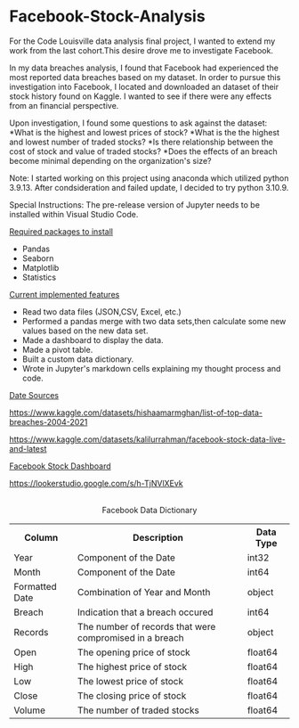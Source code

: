 # Facebook-Stock-Analysis

For the Code Louisville data analysis final project, I wanted to extend my work from the last cohort.This desire drove me to investigate Facebook.

In my data breaches analysis, I found that Facebook had experienced the most reported data breaches based on my dataset. In order to pursue this investigation into Facebook, I located and downloaded an dataset of their stock history found on Kaggle. I wanted to see if there were any effects from an financial perspective.

Upon investigation, I found some questions to ask against the dataset:
*What is the highest and lowest prices of stock?
*What is the the highest and lowest number of traded stocks?
*Is there relationship between the cost of stock and value of traded stocks?
*Does the effects of an breach become minimal depending on the organization's size?

Note: I started working on this project using anaconda which utilized python 3.9.13. After condsideration and failed update, I decided to try python 3.10.9.

Special Instructions: The pre-release version of Jupyter needs to be installed within Visual Studio Code.

<u>Required packages to install</u>
* Pandas
* Seaborn
* Matplotlib
* Statistics

<u>Current implemented features</u>
* Read two data files (JSON,CSV, Excel, etc.)
* Performed a pandas merge with two data sets,then calculate some new values based on the new data set.
* Made a dashboard to display the data.
* Made a pivot table.
* Built a custom data dictionary.
* Wrote in Jupyter's markdown cells explaining my thought process and code.


<u>Date Sources</u></br>

https://www.kaggle.com/datasets/hishaamarmghan/list-of-top-data-breaches-2004-2021

https://www.kaggle.com/datasets/kalilurrahman/facebook-stock-data-live-and-latest

<u>Facebook Stock Dashboard</u>

https://lookerstudio.google.com/s/h-TjNVlXEvk

<p style="text-align:center"></br>Facebook Data Dictionary</p>
<table>
  <tr>
    <th>Column</th>
    <th>Description</th>
    <th>Data Type</th>
  </tr>
   <tr>
    <td>Year</td>
    <td>Component of the Date </td>
    <td>int32</td>
   </tr>
   <tr>
    <td>Month</td>
    <td>Component of the Date </td>
    <td>int64</td>
   </tr>
   <tr>
    <td>Formatted Date</td>
    <td>Combination of Year and Month </td>
    <td>object</td>
   </tr>
   <tr>
    <td>Breach</td>
    <td>Indication that a breach occured</td>
    <td>int64</td>
   </tr>
    <tr>
    <td>Records</td>
    <td>The number of records that were compromised in a breach</td>
    <td>object</td>
   </tr>
     <tr>
    <td>Open</td>
    <td>The opening price of stock</td>
    <td>float64</td>
   </tr>
    <tr>
    <td>High</td>
    <td>The highest price of stock</td>
    <td>float64</td>
    </tr>
     <tr>
    <td>Low</td>
    <td>The lowest price of stock</td>
    <td>float64</td>
    </tr>
     <tr>
    <td>Close</td>
    <td>The closing price of stock</td>
    <td>float64</td>
    </tr>
    <tr>
    <td>Volume</td>
    <td>The number of traded stocks</td>
    <td>float64</td>
    </tr>
</table>







